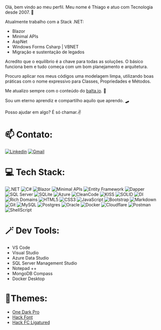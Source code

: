 Olá, bem vindo ao meu perfil. Meu nome é Thiago e atuo com Tecnologia desde 2007. 🤖

Atualmente trabalho com a Stack .NET:
 - Blazor
 - Minimal APIs
 - AspNet
 - Windows Forms Csharp | VBNET
 - Migração e sustentação de legados

Acredito que o equilíbrio é a chave para todas as soluções. O básico funciona bem e tudo começa com um bom planejamento e arquitetura.

Procuro aplicar nos meus códigos uma modelagem limpa, utilizando boas práticas com o nome expressivo para Classes, Propriedades e Métodos.

Me atualizo sempre com o conteúdo do [balta.io](https://balta.io/). 🌱

Sou um eterno aprendiz e compartilho aquilo que aprendo. 🛹 

Posso ajudar em algo? É só chamar.✌️


# 📫 Contato:
[![Linkedin](https://img.shields.io/badge/-LinkedIn-blue?style=for-the-badge&logo=Linkedin&logoColor=white)](https://br.linkedin.com/in/thiagocajaiba)
[![Gmail](https://img.shields.io/badge/-gmail-EA4335?style=for-the-badge&logo=gmail&logoColor=white)](mailto:thiago.cajaiba@gmail.com)


# 💻 Tech Stack:
![.NET] 
![C#]
![Blazor]
![Minimal APIs] 
![Entity Framework]
![Dapper]
![SQL Server]
![SQLite]
![Azure]
![CleanCode]
![KISS]
![SOLID]
![DI]
![Rich Domains]
![HTML5]
![CSS3]
![JavaScript]
![Bootstrap]
![Markdown] 
![Git] 
![MySQL]
![Postgres] 
![Oracle]
![Docker]
![Cloudflare] 
![Postman]
![ShellScript] 


# 🪄 Dev Tools:

- VS Code
- Visual Studio
- Azure Data Studio
- SQL Server Management Studio
- Notepad ++
- MongoDB Compass
- Docker Desktop


# 🎨Themes:

- [One Dark Pro](https://github.com/Binaryify/OneDark-Pro)
- [Hack Font](https://github.com/source-foundry/Hack "font-size: 12~14px. ide-zoom: 90%")
- [Hack FC Ligatured](https://github.com/gaplo917/Ligatured-Hack/)

<!--- Badge Links --->
[.NET]: https://img.shields.io/badge/.NET-7e2bb3?style=for-the-badge&logo=.net&logoColor=white
[C#]: https://img.shields.io/badge/c%23-7e2bb3.svg?style=for-the-badge&logo=c-sharp&logoColor=white
[Blazor]: https://img.shields.io/badge/blazor-%237734bc.svg?style=for-the-badge&logo=blazor&logoColor=white
[Minimal APIs]: https://img.shields.io/badge/minimal%20apis-%237734bc.svg?style=for-the-badge&logo=minimal%20apis&logoColor=white

[Entity Framework]: https://img.shields.io/badge/entity%20framework-%236e3bc6.svg?style=for-the-badge&logo=entity%20framework&logoColor=white
[Dapper]: https://img.shields.io/badge/dapper-%236e3bc6.svg?style=for-the-badge&logo=dapper&logoColor=white
[SQL Server]: https://img.shields.io/badge/%20SQL%20Server-6443cf?style=for-the-badge&logo=microsoft%20sql%20server&logoColor=white
[SQLite]: https://img.shields.io/badge/sqlite-%236443cf.svg?style=for-the-badge&logo=sqlite&logoColor=white
[Azure]: https://img.shields.io/badge/azure-%23564ad8.svg?style=for-the-badge&logo=azure-devops&logoColor=white

[CleanCode]: https://img.shields.io/badge/cleancode-051937.svg?style=for-the-badge&logo=cleancode&logoColor=%2361DAFB
[KISS]: https://img.shields.io/badge/kiss-004d7a?style=for-the-badge&logo=kiss&logoColor=white
[SOLID]: https://img.shields.io/badge/solid-008793.svg?style=for-the-badge&logo=solid&logoColor=white
[DI]: https://img.shields.io/badge/di-00bf72.svg?style=for-the-badge&logo=di&logoColor=white
[Rich Domains]: https://img.shields.io/badge/rich%20domains-a8eb12.svg?style=for-the-badge&logo=rich%20domains&logoColor=white

[HTML5]: https://img.shields.io/badge/html5-%23d16ba5.svg?style=for-the-badge&logo=html5&logoColor=white
[CSS3]: https://img.shields.io/badge/css3-%23c777b9.svg?style=for-the-badge&logo=css3&logoColor=white
[JavaScript]: https://img.shields.io/badge/javascript-%23ba83ca.svg?style=for-the-badge&logo=javascript&logoColor=white
[Bootstrap]: https://img.shields.io/badge/bootstrap-%23aa8fd8.svg?style=for-the-badge&logo=bootstrap&logoColor=white
[Markdown]: https://img.shields.io/badge/markdown-9a9ae1?style=for-the-badge&logo=markdown&logoColor=white
[Git]: https://img.shields.io/badge/Git-da553a?style=for-the-badge&logo=git&logoColor=white

[MySQL]: https://img.shields.io/badge/mysql-%23e2763b.svg?style=for-the-badge&logo=mysql&logoColor=white
[Postgres]: https://img.shields.io/badge/postgres-%23e89443.svg?style=for-the-badge&logo=postgresql&logoColor=white
[Oracle]: https://img.shields.io/badge/Oracle-ebb252?style=for-the-badge&logo=oracle&logoColor=white
[Docker]: https://img.shields.io/badge/docker-%23edce69.svg?style=for-the-badge&logo=docker&logoColor=white
[Cloudflare]: https://img.shields.io/badge/Cloudflare-e8d86b?style=for-the-badge&logo=Cloudflare&logoColor=white
[Postman]: https://img.shields.io/badge/Postman-c4ea66?style=for-the-badge&logo=postman&logoColor=white
[ShellScript]: https://img.shields.io/badge/Shell%20Script-93e346?style=for-the-badge&logo=gnu-bash&logoColor=white


